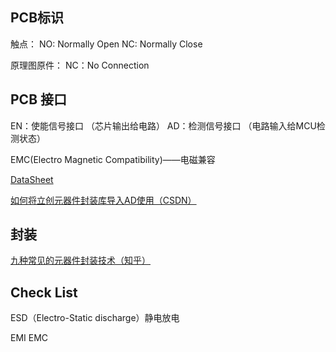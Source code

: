 ## PCB标识
触点：
NO: Normally Open
NC: Normally Close

原理图原件：
NC：No Connection



## PCB 接口
EN：使能信号接口 （芯片输出给电路）
AD：检测信号接口 （电路输入给MCU检测状态）

EMC(Electro Magnetic Compatibility)——电磁兼容



[DataSheet](https://www.alldatasheet.com)

[如何将立创元器件封装库导入AD使用（CSDN）](https://blog.csdn.net/m0_50364091/article/details/120053730)


## 封装

[九种常见的元器件封装技术（知乎）](https://zhuanlan.zhihu.com/p/103470579)


## Check List
ESD（Electro-Static discharge）静电放电



EMI EMC